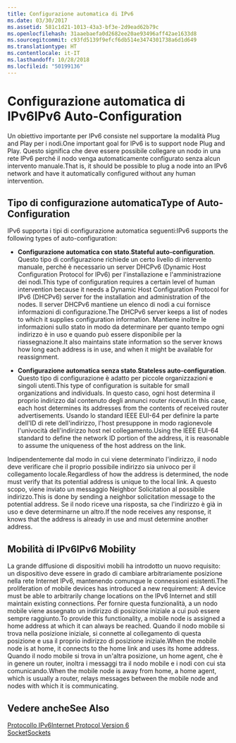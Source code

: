 ```yaml
---
title: Configurazione automatica di IPv6
ms.date: 03/30/2017
ms.assetid: 581c1d21-1013-43a3-bf3e-2d9ead62b79c
ms.openlocfilehash: 31aaebaefa0d2682ee20ae93496aff42ae1633d8
ms.sourcegitcommit: c93fd5139f9efcf6db514e3474301738a6d1d649
ms.translationtype: HT
ms.contentlocale: it-IT
ms.lasthandoff: 10/28/2018
ms.locfileid: "50199136"
---
```

# <a name="ipv6-auto-configuration"></a><span data-ttu-id="d63ae-102">Configurazione automatica di IPv6</span><span class="sxs-lookup"><span data-stu-id="d63ae-102">IPv6 Auto-Configuration</span></span>
<span data-ttu-id="d63ae-103">Un obiettivo importante per IPv6 consiste nel supportare la modalità Plug and Play per i nodi.</span><span class="sxs-lookup"><span data-stu-id="d63ae-103">One important goal for IPv6 is to support node Plug and Play.</span></span> <span data-ttu-id="d63ae-104">Questo significa che deve essere possibile collegare un nodo in una rete IPv6 perché il nodo venga automaticamente configurato senza alcun intervento manuale.</span><span class="sxs-lookup"><span data-stu-id="d63ae-104">That is, it should be possible to plug a node into an IPv6 network and have it automatically configured without any human intervention.</span></span>  
  
## <a name="type-of-auto-configuration"></a><span data-ttu-id="d63ae-105">Tipo di configurazione automatica</span><span class="sxs-lookup"><span data-stu-id="d63ae-105">Type of Auto-Configuration</span></span>  
 <span data-ttu-id="d63ae-106">IPv6 supporta i tipi di configurazione automatica seguenti:</span><span class="sxs-lookup"><span data-stu-id="d63ae-106">IPv6 supports the following types of auto-configuration:</span></span>  
  
-   <span data-ttu-id="d63ae-107">**Configurazione automatica con stato**.</span><span class="sxs-lookup"><span data-stu-id="d63ae-107">**Stateful auto-configuration**.</span></span> <span data-ttu-id="d63ae-108">Questo tipo di configurazione richiede un certo livello di intervento manuale, perché è necessario un server DHCPv6 (Dynamic Host Configuration Protocol for IPv6) per l'installazione e l'amministrazione dei nodi.</span><span class="sxs-lookup"><span data-stu-id="d63ae-108">This type of configuration requires a certain level of human intervention because it needs a Dynamic Host Configuration Protocol for IPv6 (DHCPv6) server for the installation and administration of the nodes.</span></span> <span data-ttu-id="d63ae-109">Il server DHCPv6 mantiene un elenco di nodi a cui fornisce informazioni di configurazione.</span><span class="sxs-lookup"><span data-stu-id="d63ae-109">The DHCPv6 server keeps a list of nodes to which it supplies configuration information.</span></span> <span data-ttu-id="d63ae-110">Mantiene inoltre le informazioni sullo stato in modo da determinare per quanto tempo ogni indirizzo è in uso e quando può essere disponibile per la riassegnazione.</span><span class="sxs-lookup"><span data-stu-id="d63ae-110">It also maintains state information so the server knows how long each address is in use, and when it might be available for reassignment.</span></span>  
  
-   <span data-ttu-id="d63ae-111">**Configurazione automatica senza stato**.</span><span class="sxs-lookup"><span data-stu-id="d63ae-111">**Stateless auto-configuration**.</span></span> <span data-ttu-id="d63ae-112">Questo tipo di configurazione è adatto per piccole organizzazioni e singoli utenti.</span><span class="sxs-lookup"><span data-stu-id="d63ae-112">This type of configuration is suitable for small organizations and individuals.</span></span> <span data-ttu-id="d63ae-113">In questo caso, ogni host determina il proprio indirizzo dal contenuto degli annunci router ricevuti.</span><span class="sxs-lookup"><span data-stu-id="d63ae-113">In this case, each host determines its addresses from the contents of received router advertisements.</span></span> <span data-ttu-id="d63ae-114">Usando lo standard IEEE EUI-64 per definire la parte dell'ID di rete dell'indirizzo, l'host presuppone in modo ragionevole l'univocità dell'indirizzo host nel collegamento.</span><span class="sxs-lookup"><span data-stu-id="d63ae-114">Using the IEEE EUI-64 standard to define the network ID portion of the address, it is reasonable to assume the uniqueness of the host address on the link.</span></span>  
  
 <span data-ttu-id="d63ae-115">Indipendentemente dal modo in cui viene determinato l'indirizzo, il nodo deve verificare che il proprio possibile indirizzo sia univoco per il collegamento locale.</span><span class="sxs-lookup"><span data-stu-id="d63ae-115">Regardless of how the address is determined, the node must verify that its potential address is unique to the local link.</span></span> <span data-ttu-id="d63ae-116">A questo scopo, viene inviato un messaggio Neighbor Solicitation al possibile indirizzo.</span><span class="sxs-lookup"><span data-stu-id="d63ae-116">This is done by sending a neighbor solicitation message to the potential address.</span></span> <span data-ttu-id="d63ae-117">Se il nodo riceve una risposta, sa che l'indirizzo è già in uso e deve determinarne un altro.</span><span class="sxs-lookup"><span data-stu-id="d63ae-117">If the node receives any response, it knows that the address is already in use and must determine another address.</span></span>  
  
## <a name="ipv6-mobility"></a><span data-ttu-id="d63ae-118">Mobilità di IPv6</span><span class="sxs-lookup"><span data-stu-id="d63ae-118">IPv6 Mobility</span></span>  
 <span data-ttu-id="d63ae-119">La grande diffusione di dispositivi mobili ha introdotto un nuovo requisito: un dispositivo deve essere in grado di cambiare arbitrariamente posizione nella rete Internet IPv6, mantenendo comunque le connessioni esistenti.</span><span class="sxs-lookup"><span data-stu-id="d63ae-119">The proliferation of mobile devices has introduced a new requirement: A device must be able to arbitrarily change locations on the IPv6 Internet and still maintain existing connections.</span></span> <span data-ttu-id="d63ae-120">Per fornire questa funzionalità, a un nodo mobile viene assegnato un indirizzo di posizione iniziale a cui può essere sempre raggiunto.</span><span class="sxs-lookup"><span data-stu-id="d63ae-120">To provide this functionality, a mobile node is assigned a home address at which it can always be reached.</span></span> <span data-ttu-id="d63ae-121">Quando il nodo mobile si trova nella posizione iniziale, si connette al collegamento di questa posizione e usa il proprio indirizzo di posizione iniziale.</span><span class="sxs-lookup"><span data-stu-id="d63ae-121">When the mobile node is at home, it connects to the home link and uses its home address.</span></span> <span data-ttu-id="d63ae-122">Quando il nodo mobile si trova in un'altra posizione, un home agent, che è in genere un router, inoltra i messaggi tra il nodo mobile e i nodi con cui sta comunicando.</span><span class="sxs-lookup"><span data-stu-id="d63ae-122">When the mobile node is away from home, a home agent, which is usually a router, relays messages between the mobile node and nodes with which it is communicating.</span></span>  
  
## <a name="see-also"></a><span data-ttu-id="d63ae-123">Vedere anche</span><span class="sxs-lookup"><span data-stu-id="d63ae-123">See Also</span></span>  
 [<span data-ttu-id="d63ae-124">Protocollo IPv6</span><span class="sxs-lookup"><span data-stu-id="d63ae-124">Internet Protocol Version 6</span></span>](../../../docs/framework/network-programming/internet-protocol-version-6.md)  
 [<span data-ttu-id="d63ae-125">Socket</span><span class="sxs-lookup"><span data-stu-id="d63ae-125">Sockets</span></span>](../../../docs/framework/network-programming/sockets.md)
